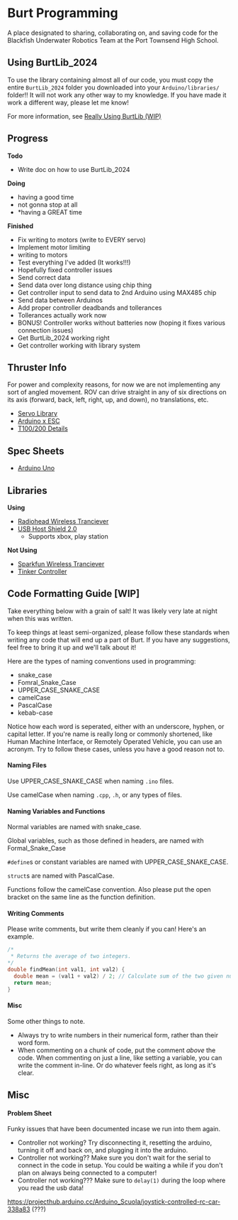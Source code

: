 # Burt Programming
A place designated to sharing, collaborating on, and saving code for the Blackfish Underwater Robotics Team at the Port Townsend High School.

## Using BurtLib_2024
To use the library containing almost all of our code, you must copy the entire `BurtLib_2024` folder you downloaded into your `Arduino/libraries/` folder!! It will not work any other way to my knowledge. If you have made it work a different way, please let me know!

For more information, see [Really Using BurtLib (WIP)](./DOCS)

## Progress
**Todo**
- Write doc on how to use BurtLib_2024

**Doing**
- having a good time
- not gonna stop at all
- *having a GREAT time

**Finished**
- Fix writing to motors (write to EVERY servo)
- Implement motor limiting
- writing to motors
- Test everything I've added (It works!!!)
- Hopefully fixed controller issues
- Send correct data
- Send data over long distance using chip thing
- Get controller input to send data to 2nd Arduino using MAX485 chip
- Send data between Arduinos
- Add proper controller deadbands and tollerances
- Tollerances actually work now
- BONUS! Controller works without batteries now (hoping it fixes various connection issues)
- Get BurtLib_2024 working right
- Get controller working with library system

## Thruster Info
For power and complexity reasons, for now we are not implementing any sort of angled movement. ROV can drive straight in any of six directions on its axis (forward, back, left, right, up, and down), no translations, etc.
- [Servo Library](https://www.arduino.cc/reference/en/libraries/servo/)
- [Arduino x ESC](https://bluerobotics.com/learn/controlling-basic-esc-with-the-arduino-serial-monitor/)
- [T100/200 Details](https://bluerobotics.com/store/thrusters/t100-t200-thrusters/t200-thruster-r2-rp/#tab-technical-details)

## Spec Sheets
- [Arduino Uno](https://docs.arduino.cc/resources/datasheets/A000066-datasheet.pdf)

## Libraries
**Using**
- [Radiohead Wireless Tranciever](https://github.com/adafruit/RadioHead)
- [USB Host Shield 2.0](https://github.com/felis/USB_Host_Shield_2.0)
  - Supports xbox, play station

**Not Using**
- [Sparkfun Wireless Tranciever](https://github.com/sparkfun/RFM69HCW_Breakout)
- [Tinker Controller](https://github.com/nathanRamaNoodles/Tinker-Controller)

## Code Formatting Guide [WIP]
Take everything below with a grain of salt! It was likely very late at night when this was written.

To keep things at least semi-organized, please follow these standards when writing any code that will end up a part of Burt. If you have any suggestions, feel free to bring it up and we'll talk about it!

Here are the types of naming conventions used in programming:
- snake_case
- Fomral_Snake_Case
- UPPER_CASE_SNAKE_CASE
- camelCase
- PascalCase
- kebab-case

Notice how each word is seperated, either with an underscore, hyphen, or capital letter. If you're name is really long or commonly shortened, like Human Machine Interface, or Remotely Operated Vehicle, you can use an acronym. Try to follow these cases, unless you have a good reason not to.

#### Naming Files
Use UPPER_CASE_SNAKE_CASE when naming `.ino` files.

Use camelCase when naming `.cpp`, `.h`, or any types of files.

#### Naming Variables and Functions
Normal variables are named with snake_case.

Global variables, such as those defined in headers, are named with Formal_Snake_Case

`#define`s or constant variables are named with UPPER_CASE_SNAKE_CASE.

`struct`s are named with PascalCase.

Functions follow the camelCase convention. Also please put the open bracket on the same line as the function definition.

#### Writing Comments
Please write comments, but write them cleanly if you can! Here's an example.
```cpp
/*
 * Returns the average of two integers.
*/
double findMean(int val1, int val2) {
  double mean = (val1 + val2) / 2; // Calculate sum of the two given numbers, divided by the number of given numbers.
  return mean;
}
```

#### Misc
Some other things to note.
- Always try to write numbers in their numerical form, rather than their word form.
- When commenting on a chunk of code, put the comment *above* the code. When commenting on just a line, like setting a variable, you can write the comment in-line. Or do whatever feels right, as long as it's clear.

## Misc

#### Problem Sheet
Funky issues that have been documented incase we run into them again.
- Controller not working? Try disconnecting it, resetting the arduino, turning it off and back on, and plugging it into the arduino.
- Controller not working?? Make sure you don't wait for the serial to connect in the code in setup. You could be waiting a while if you don't plan on always being connected to a computer!
- Controller not working??? Make sure to `delay(1)` during the loop where you read the usb data!


https://projecthub.arduino.cc/Arduino_Scuola/joystick-controlled-rc-car-338a83 (???)
